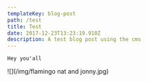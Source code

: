 ```yaml
---
templateKey: blog-post
path: /test
title: Test
date: 2017-12-23T13:23:19.910Z
description: A test blog post using the cms
---
```

```
Hey you'all
```

![](/img/flamingo nat and jonny.jpg)
